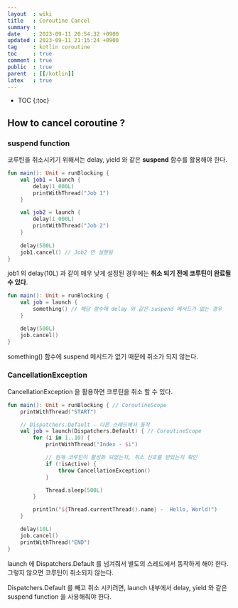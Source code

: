 ```yaml
---
layout  : wiki
title   : Coroutine Cancel
summary : 
date    : 2023-09-11 20:54:32 +0900
updated : 2023-09-11 21:15:24 +0900
tag     : kotlin coroutine
toc     : true
comment : true
public  : true
parent  : [[/kotlin]]
latex   : true
---
```

* TOC
{:toc}

## How to cancel coroutine ?

### suspend function

코루틴을 취소시키기 위해서는 delay, yield 와 같은 __suspend__ 함수를 활용해야 한다.

```kotlin
fun main(): Unit = runBlocking {
    val job1 = launch {
        delay(1_000L)
        printWithThread("Job 1")
    }

    val job2 = launch {
        delay(1_000L)
        printWithThread("Job 2")
    }
    
    delay(500L)
    job1.cancel() // Job2 만 실행됨
}
```

job1 의 delay(10L) 과 같이 매우 낮게 설정된 경우에는 __취소 되기 전에 코루틴이 완료될 수 있다__.

```kotlin
fun main(): Unit = runBlocking {
    val job = launch {
        something() // 해당 함수에 delay 와 같은 suspend 메서드가 없는 경우
    }

    delay(500L)
    job.cancel() 
}
```

something() 함수에 suspend 메서드가 없기 때문에 취소가 되지 않는다.

### CancellationException

CancellationException 을 활용하면 코루틴을 취소 할 수 있다.

```kotlin
fun main(): Unit = runBlocking { // CoroutineScope
    printWithThread("START")

    // Dispatchers.Default - 다른 스레드에서 동작
    val job = launch(Dispatchers.Default) { // CoroutineScope
        for (i in 1..10) {
            printWithThread("Index - $i")

            // 현재 코루틴이 활성화 되었는지, 취소 신호를 받았는지 확인
            if (!isActive) {
                throw CancellationException()
            }

            Thread.sleep(500L)
        }

        println("${Thread.currentThread().name} -  Hello, World!")
    }

    delay(10L)
    job.cancel()
    printWithThread("END")
}
```

launch 에 Dispatchers.Default 를 넘겨줘서 별도의 스레드에서 동작하게 해야 한다. 그렇지 않으면 코루틴이 취소되지 않는다.

Dispatchers.Default 를 빼고 취소 시키려면, launch 내부에서 delay, yield 와 같은 suspend function 을 사용해줘야 한다.
